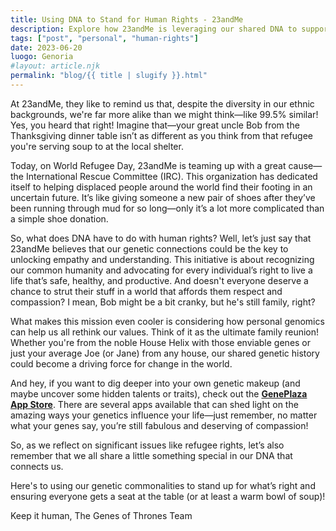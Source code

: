 ```yaml
---
title: Using DNA to Stand for Human Rights - 23andMe
description: Explore how 23andMe is leveraging our shared DNA to support human rights and support displaced people.
tags: ["post", "personal", "human-rights"]
date: 2023-06-20
luogo: Genoria
#layout: article.njk
permalink: "blog/{{ title | slugify }}.html"
---
```


At 23andMe, they like to remind us that, despite the diversity in our ethnic backgrounds, we're far more alike than we might think—like 99.5% similar! Yes, you heard that right! Imagine that—your great uncle Bob from the Thanksgiving dinner table isn’t as different as you think from that refugee you're serving soup to at the local shelter.

Today, on World Refugee Day, 23andMe is teaming up with a great cause—the International Rescue Committee (IRC). This organization has dedicated itself to helping displaced people around the world find their footing in an uncertain future. It’s like giving someone a new pair of shoes after they’ve been running through mud for so long—only it’s a lot more complicated than a simple shoe donation.

So, what does DNA have to do with human rights? Well, let’s just say that 23andMe believes that our genetic connections could be the key to unlocking empathy and understanding. This initiative is about recognizing our common humanity and advocating for every individual’s right to live a life that’s safe, healthy, and productive. And doesn't everyone deserve a chance to strut their stuff in a world that affords them respect and compassion? I mean, Bob might be a bit cranky, but he's still family, right?

What makes this mission even cooler is considering how personal genomics can help us all rethink our values. Think of it as the ultimate family reunion! Whether you're from the noble House Helix with those enviable genes or just your average Joe (or Jane) from any house, our shared genetic history could become a driving force for change in the world.

And hey, if you want to dig deeper into your own genetic makeup (and maybe uncover some hidden talents or traits), check out the **[GenePlaza App Store](https://www.GenePlaza.com/app-store)**. There are several apps available that can shed light on the amazing ways your genetics influence your life—just remember, no matter what your genes say, you’re still fabulous and deserving of compassion!

So, as we reflect on significant issues like refugee rights, let’s also remember that we all share a little something special in our DNA that connects us. 

Here's to using our genetic commonalities to stand up for what’s right and ensuring everyone gets a seat at the table (or at least a warm bowl of soup)!

Keep it human,
The Genes of Thrones Team